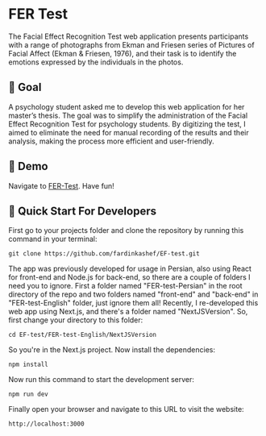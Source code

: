 # FER Test

The Facial Effect Recognition Test web application presents participants with a range of photographs from Ekman and Friesen series of Pictures of Facial Affect (Ekman & Friesen, 1976), and their task is to identify the emotions expressed by the individuals in the photos.

## 🎯 Goal

A psychology student asked me to develop this web application for her master’s thesis. The goal was to simplify the administration of the Facial Effect Recognition Test for psychology students. By digitizing the test, I aimed to eliminate the need for manual recording of the results and their analysis, making the process more efficient and user-friendly.

## 👀 Demo

Navigate to [FER-Test](https://fer-test.vercel.app/). Have fun!

## 🚀 Quick Start For Developers

First go to your projects folder and clone the repository by running this command in your terminal:

```
git clone https://github.com/fardinkashef/EF-test.git
```

The app was previously developed for usage in Persian, also using React for front-end and Node.js for back-end, so there are a couple of folders I need you to ignore. First a folder named "FER-test-Persian" in the root directory of the repo and two folders named "front-end" and "back-end" in "FER-test-English" folder, just ignore them all! Recently, I re-developed this web app using Next.js, and there's a folder named "NextJSVersion". So, first change your directory to this folder:

```
cd EF-test/FER-test-English/NextJSVersion
```

So you're in the Next.js project. Now install the dependencies:

```
npm install
```

Now run this command to start the development server:

```
npm run dev
```

Finally open your browser and navigate to this URL to visit the website:

```
http://localhost:3000
```
